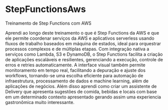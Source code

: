 # StepFunctionsAws
Treinamento de Step Functions com AWS

Aprendi ao longo deste treinamento o que é Step Functions da AWS e que ele permite coordenar serviços da AWS e aplicativos serverless usando fluxos de trabalho baseados em máquina de estados, ideal para orquestrar processos complexos e de múltiplas etapas. Com integração nativa a serviços como Lambda, S3 e DynamoDB, o Step Functions facilita a criação de aplicações escaláveis e resilientes, gerenciando a execução, controle de erros e retries automaticamente. A interface visual também permite monitoramento em tempo real, facilitando a depuração e ajuste dos workflows, tornando-se uma escolha eficiente para automação de infraestrutura, processamento de dados e machine learning, além de aplicações de negócios. Além disso aprendi como criar um assistente de Delivery que apresenta sugestões de comida, bebidas e locais com base em um determinado contexto apresentado gerando assim uma experiencia gastronômica muito interessante. 
